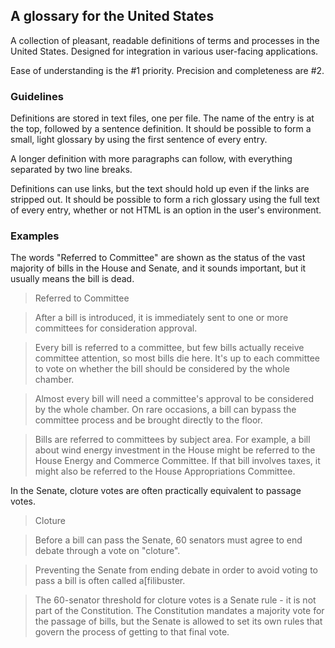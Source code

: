 ## A glossary for the United States

A collection of pleasant, readable definitions of terms and processes in the United States. Designed for integration in various user-facing applications. 

Ease of understanding is the #1 priority. Precision and completeness are #2.

### Guidelines

Definitions are stored in text files, one per file. The name of the entry is at the top, followed by a sentence definition. It should be possible to form a small, light glossary by using the first sentence of every entry.

A longer definition with more paragraphs can follow, with everything separated by two line breaks. 

Definitions can use links, but the text should hold up even if the links are stripped out. It should be possible to form a rich glossary using the full text of every entry, whether or not HTML is an option in the user's environment.

### Examples

The words "Referred to Committee" are shown as the status of the vast majority of bills in the House and Senate, and it sounds important, but it usually means the bill is dead.

> Referred to Committee

> After a bill is introduced, it is immediately sent to one or more committees for consideration approval. 

> Every bill is referred to a committee, but few bills actually receive committee attention, so most bills die here. It's up to each committee to vote on whether the bill should be considered by the whole chamber. 

> Almost every bill will need a committee's approval to be considered by the whole chamber. On rare occasions, a bill can bypass the committee process and be brought directly to the floor.

> Bills are referred to committees by subject area. For example, a bill about wind energy investment in the House might be referred to the House Energy and Commerce Committee. If that bill involves taxes, it might also be referred to the House Appropriations Committee.

In the Senate, cloture votes are often practically equivalent to passage votes.

> Cloture

> Before a bill can pass the Senate, 60 senators must agree to end debate through a vote on "cloture". 

> Preventing the Senate from ending debate in order to avoid voting to pass a bill is often called a[filibuster.

> The 60-senator threshold for cloture votes is a Senate rule - it is not part of the Constitution. The Constitution mandates a majority vote for the passage of bills, but the Senate is allowed to set its own rules that govern the process of getting to that final vote.
